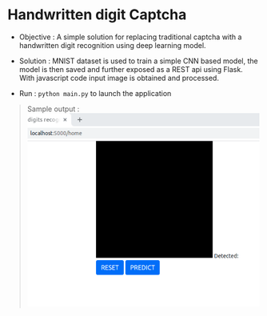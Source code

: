 # Handwritten digit Captcha 
* Objective : A simple solution for replacing traditional captcha with a handwritten digit recognition using deep learning model. 

* Solution : MNIST dataset is used to train a simple CNN based model, the model is then saved and further exposed as a REST api using Flask. With javascript code input image is obtained and processed.   

* Run : `python main.py` to launch the application

> Sample output :
> ![Sample Output](captcha_sample.gif)
> 
> 
> 
> 